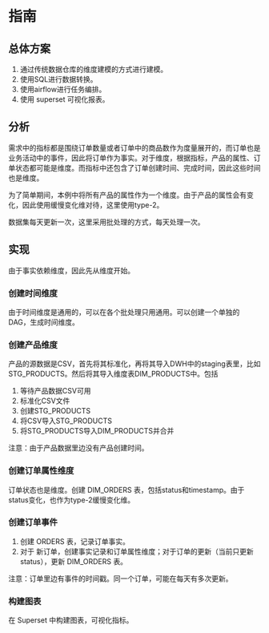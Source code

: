 # 指南

## 总体方案

1. 通过传统数据仓库的维度建模的方式进行建模。
2. 使用SQL进行数据转换。
3. 使用airflow进行任务编排。
4. 使用 superset 可视化报表。

## 分析

需求中的指标都是围绕订单数量或者订单中的商品数作为度量展开的，而订单也是业务活动中的事件，因此将订单作为事实。对于维度，根据指标，产品的属性、订单状态都可能是维度。而指标中还包含了订单创建时间、完成时间，因此这些时间也是维度。

为了简单期间，本例中将所有产品的属性作为一个维度。由于产品的属性会有变化，因此使用缓慢变化维对待，这里使用type-2。

数据集每天更新一次，这里采用批处理的方式，每天处理一次。

## 实现

由于事实依赖维度，因此先从维度开始。

### 创建时间维度

由于时间维度是通用的，可以在各个批处理只用通用。可以创建一个单独的DAG，生成时间维度。

### 创建产品维度

产品的源数据是CSV，首先将其标准化，再将其导入DWH中的staging表里，比如STG_PRODUCTS。然后将其导入维度表DIM_PRODUCTS中。包括

1. 等待产品数据CSV可用
2. 标准化CSV文件
3. 创建STG_PRODUCTS
4. 将CSV导入STG_PRODUCTS
5. 将STG_PRODUCTS导入DIM_PRODUCTS并合并

注意：由于产品数据里边没有产品创建时间。

### 创建订单属性维度

订单状态也是维度。创建 DIM_ORDERS 表，包括status和timestamp。由于status变化，也作为type-2缓慢变化维。

### 创建订单事件

1. 创建 ORDERS 表，记录订单事实。
2. 对于 新订单，创建事实记录和订单属性维度；对于订单的更新（当前只更新status），更新 DIM_ORDERS 表。

注意：订单里边有事件的时间戳。同一个订单，可能在每天有多次更新。

### 构建图表

在 Superset 中构建图表，可视化指标。